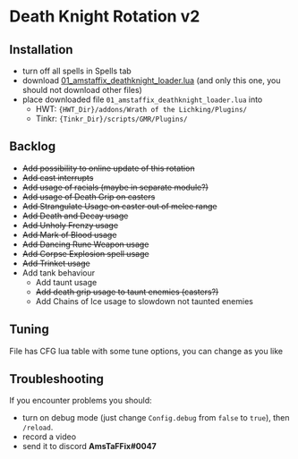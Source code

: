 # Death Knight Rotation v2
## Installation
- turn off all spells in Spells tab
- download [01_amstaffix_deathknight_loader.lua](https://raw.githubusercontent.com/AmsTaFFix/gmr-stuff/main/plugins/wotlk/rotations/deathknight/v2/01_amstaffix_deathknight_loader.lua) (and only this one, you should not download other files)
- place downloaded file `01_amstaffix_deathknight_loader.lua` into
  - HWT: `{HWT_Dir}/addons/Wrath of the Lichking/Plugins/`
  - Tinkr: `{Tinkr_Dir}/scripts/GMR/Plugins/`
## Backlog
- ~~Add possibility to online update of this rotation~~
- ~~Add cast interrupts~~
- ~~Add usage of racials (maybe in separate module?)~~
- ~~Add usage of Death Grip on casters~~
- ~~Add Strangulate Usage on caster out of melee range~~
- ~~Add Death and Decay usage~~
- ~~Add Unholy Frenzy usage~~
- ~~Add Mark of Blood usage~~
- ~~Add Dancing Rune Weapon usage~~
- ~~Add Corpse Explosion spell usage~~
- ~~Add Trinket usage~~
- Add tank behaviour
  - Add taunt usage
  - ~~Add death grip usage to taunt enemies (casters?)~~
  - Add Chains of Ice usage to slowdown not taunted enemies
## Tuning
File has CFG lua table with some tune options, you can change as you like
## Troubleshooting
If you encounter problems you should:
- turn on debug mode (just change `Config.debug` from `false` to `true`), then `/reload`.
- record a video
- send it to discord **AmsTaFFix#0047**
